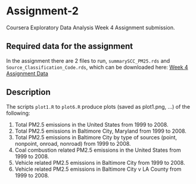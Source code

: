 # Assignment-2

Coursera Exploratory Data Analysis Week 4 Assignment submission.

## Required data for the assignment 

In the assignment there are 2 files to run, `summarySCC_PM25.rds` and `Source_Classification_Code.rds`, which can be downloaded here: 
[Week 4 Assignment Data](https://d396qusza40orc.cloudfront.net/exdata%2Fdata%2FNEI_data.zip)

## Description

The scripts `plot1.R` to `plot6.R` produce plots (saved as plot1.png, ...) of the following:

1. Total PM2.5 emissions in the United States from 1999 to 2008.
2. Total PM2.5 emissions in Baltimore City, Maryland from 1999 to 2008.
3. Total PM2.5 emissions in Baltimore City by type of sources (point, nonpoint, onroad, nonroad) from 1999 to 2008.
4. Coal combustion related PM2.5 emissions in the United States from 1999 to 2008.
5. Vehicle related PM2.5 emissions in Baltimore City from 1999 to 2008.
6. Vehicle related PM2.5 emissions in Baltimore City v LA County from 1999 to 2008.
